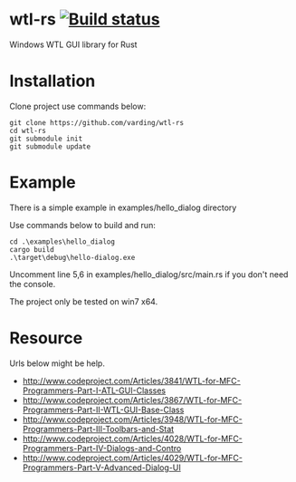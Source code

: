 wtl-rs  [![Build status](https://ci.appveyor.com/api/projects/status/u04gc0xdi89g4huj?svg=true)](https://ci.appveyor.com/project/varding/wtl-rs)
=====
Windows WTL GUI library for Rust

Installation
=====
Clone project use commands below:
```
git clone https://github.com/varding/wtl-rs
cd wtl-rs
git submodule init
git submodule update
```

Example
=====
There is a simple example in examples/hello_dialog  directory

Use commands below to build and run:
```
cd .\examples\hello_dialog
cargo build
.\target\debug\hello-dialog.exe
```

Uncomment line 5,6 in examples/hello_dialog/src/main.rs if you don't need the console.

The project only be tested on win7 x64.

Resource
=====
Urls below might be help.

* http://www.codeproject.com/Articles/3841/WTL-for-MFC-Programmers-Part-I-ATL-GUI-Classes
* http://www.codeproject.com/Articles/3867/WTL-for-MFC-Programmers-Part-II-WTL-GUI-Base-Class
* http://www.codeproject.com/Articles/3948/WTL-for-MFC-Programmers-Part-III-Toolbars-and-Stat
* http://www.codeproject.com/Articles/4028/WTL-for-MFC-Programmers-Part-IV-Dialogs-and-Contro
* http://www.codeproject.com/Articles/4029/WTL-for-MFC-Programmers-Part-V-Advanced-Dialog-UI